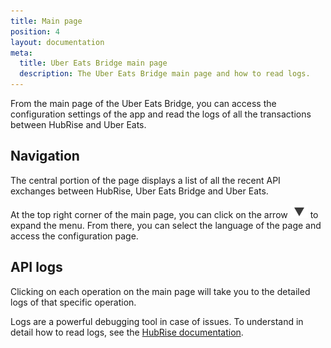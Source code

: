 ```yaml
---
title: Main page
position: 4
layout: documentation
meta:
  title: Uber Eats Bridge main page
  description: The Uber Eats Bridge main page and how to read logs.
---
```


From the main page of the Uber Eats Bridge, you can access the configuration settings of the app and read the logs of all the transactions between HubRise and Uber Eats.

## Navigation

The central portion of the page displays a list of all the recent API exchanges between HubRise, Uber Eats Bridge and Uber Eats.

At the top right corner of the main page, you can click on the arrow <InlineImage width="20" height="20">![Arrow icon](../images/arrow-icon.jpg)</InlineImage> to expand the menu. From there, you can select the language of the page and access the configuration page.

## API logs

Clicking on each operation on the main page will take you to the detailed logs of that specific operation.

Logs are a powerful debugging tool in case of issues. To understand in detail how to read logs, see the [HubRise documentation](/docs/hubrise-logs/).
